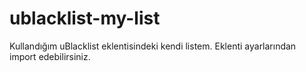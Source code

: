 # ublacklist-my-list
Kullandığım uBlacklist eklentisindeki kendi listem. Eklenti ayarlarından import edebilirsiniz.
